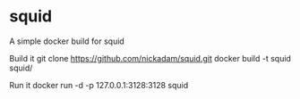 # squid
A simple docker build for squid

Build it
    git clone https://github.com/nickadam/squid.git
    docker build -t squid squid/

Run it
    docker run -d -p 127.0.0.1:3128:3128 squid
